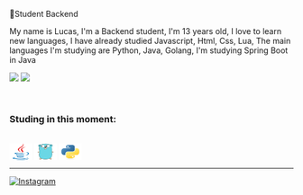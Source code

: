 
🔭Student Backend

My name is Lucas, I'm a Backend student, I'm 13 years old, I love to learn new languages, 
I have already studied Javascript, Html, Css, Lua, The main languages ​​I'm studying are Python, Java, Golang, I'm studying Spring Boot in Java

![](https://github-readme-stats.vercel.app/api?username=LucasLopesLedur&theme=dracula&hide_border=false&include_all_commits=false&count_private=false)
![](https://github-readme-stats.vercel.app/api/top-langs/?username=LucasLopesLedur&theme=dracula&hide_border=false&include_all_commits=false&count_private=false&layout=compact)

<br>


### Studing in this moment:
<div style="display: inline_block"><br>
<img align="center" alt="Lucas-java" height="30" width="40" src="https://github.com/devicons/devicon/blob/master/icons/java/java-original.svg">
<img align="center" alt="Lucas-Go" height="30" width="40" src="https://github.com/devicons/devicon/blob/master/icons/go/go-original.svg">
<img align="center" alt="Lucas-Python" height="30" width="40" src="https://github.com/devicons/devicon/blob/master/icons/python/python-original.svg">
</div>

---

<!-- Proudly created with GPRM ( https://gprm.itsvg.in ) -->
[![Instagram](https://img.shields.io/badge/Instagram-%23E4405F.svg?logo=Instagram&logoColor=white)](https://instagram.com/lucaslledur) 
